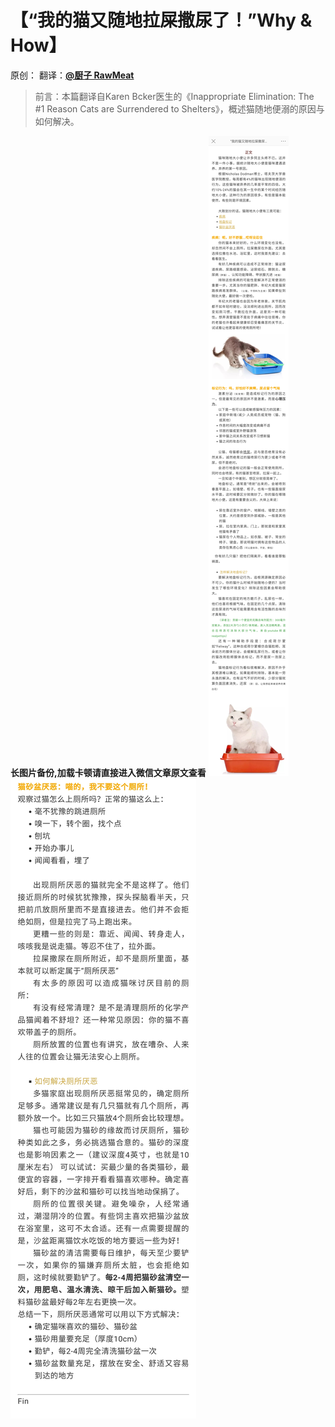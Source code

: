 # 【“我的猫又随地拉屎撒尿了！”Why & How】
原创： 翻译：[**@厨子 RawMeat**](https://mp.weixin.qq.com/s/mJx1GIJm5PZSpu4IJiX06A)
> 前言：本篇翻译自Karen Bcker医生的《Inappropriate Elimination: The #1 Reason Cats are Surrendered to Shelters》，概述猫随地便溺的原因与如何解决。

**长图片备份,加载卡顿请直接进入微信文章原文查看**
![“我的猫又随地拉屎撒尿了！”Why & How1](图片存档/“我的猫又随地拉屎撒尿了！”Why&How1.jpg)
![“我的猫又随地拉屎撒尿了！”Why & How2](图片存档/“我的猫又随地拉屎撒尿了！”Why&How2.jpg)